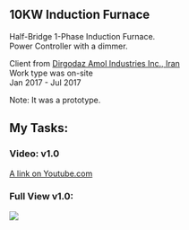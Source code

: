 ## 10KW Induction Furnace
Half-Bridge 1-Phase Induction Furnace.  
Power Controller with a dimmer.  

Client from [Dirgodaz Amol Industries Inc., Iran](https://dirgodazamol.com/en/)  
Work type was on-site  
Jan 2017 - Jul 2017  
  
Note: It was a prototype.    

My Tasks:
- 

### Video: v1.0
[A link on Youtube.com](https://www.youtube.com/watch?v=5HvjpDaDPMQ) 

### Full View v1.0:
![](https://s32.picofile.com/file/8477816792/FullView_v1_0.jpg) 


 
